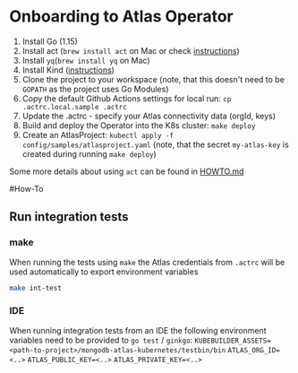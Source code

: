 # Onboarding to Atlas Operator

1. Install Go (1.15)
1. Install act (`brew install act` on Mac or check [instructions](https://github.com/nektos/act#installation))
1. Install `yq`(`brew install yq` on Mac)
1. Install Kind ([instructions](https://kind.sigs.k8s.io/docs/user/quick-start/#installation))
1. Clone the project to your workspace (note, that this doesn't need to be `GOPATH` as the project uses Go Modules)
1. Copy the default Github Actions settings for local run: `cp .actrc.local.sample .actrc`
1. Update the .actrc - specify your Atlas connectivity data (orgId, keys)
1. Build and deploy the Operator into the K8s cluster: `make deploy`
1. Create an AtlasProject: `kubectl apply -f config/samples/atlasproject.yaml` (note, that the secret `my-atlas-key` is
 created during running `make deploy`)
   
Some more details about using `act` can be found in [HOWTO.md](../../.github/HOWTO.md)

#How-To
## Run integration tests
### make
When running the tests using `make` the Atlas credentials from `.actrc` will be used automatically to export environment
variables
```bash
make int-test
```

### IDE
When running integration tests from an IDE the following environment variables need to be provided to `go test` / `ginkgo`:
`KUBEBUILDER_ASSETS=<path-to-project>/mongodb-atlas-kubernetes/testbin/bin`
`ATLAS_ORG_ID=<..>`
`ATLAS_PUBLIC_KEY=<..>`
`ATLAS_PRIVATE_KEY=<..>`

